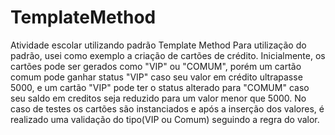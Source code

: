 # TemplateMethod
Atividade escolar utilizando padrão Template Method
Para utilização do padrão, usei como exemplo a criação de cartões de crédito. Inicialmente, os cartões pode ser gerados como "VIP" ou "COMUM", porém um cartão comum pode ganhar status "VIP" caso seu valor em crédito ultrapasse 5000, e um cartão "VIP"
pode ter o status alterado para "COMUM" caso seu saldo em creditos seja reduzido para um valor menor que 5000. No caso de testes os cartões são instanciados e após a inserção dos valores, é realizado
uma validação do tipo(VIP ou Comum) seguindo a regra do valor.
